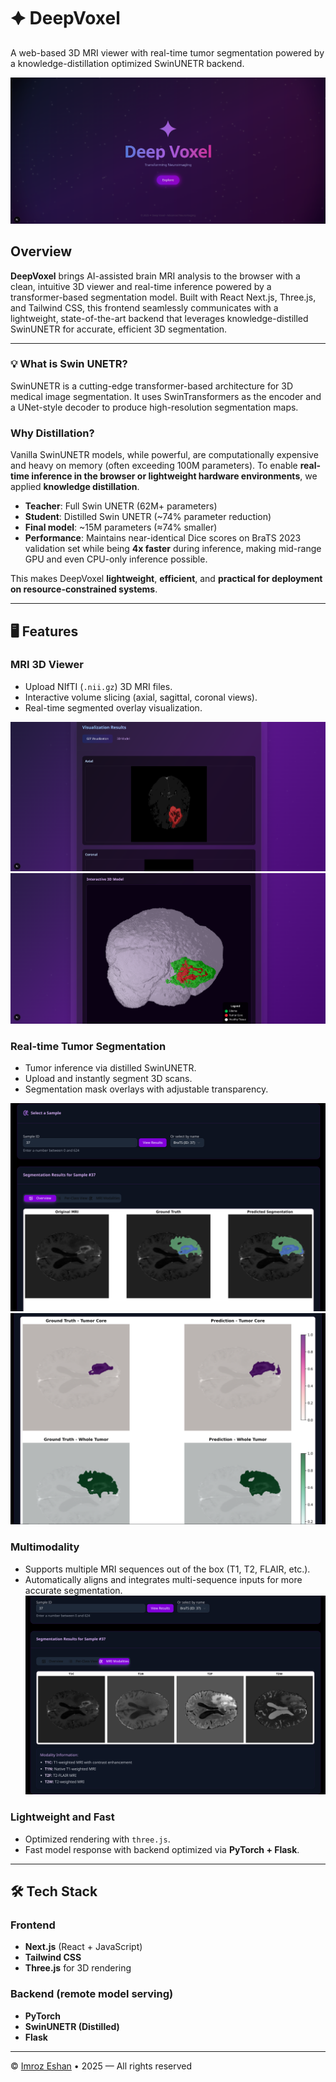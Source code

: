 # 🟆 DeepVoxel

A web-based 3D MRI viewer with real-time tumor segmentation powered by a knowledge-distillation optimized SwinUNETR backend.

![DeepVoxel_Home](./screenshots/home.png)

## Overview

**DeepVoxel** brings AI-assisted brain MRI analysis to the browser with a clean, intuitive 3D viewer and real-time inference powered by a transformer-based segmentation model. Built with React Next.js, Three.js, and Tailwind CSS, this frontend seamlessly communicates with a lightweight, state-of-the-art backend that leverages knowledge-distilled SwinUNETR for accurate, efficient 3D segmentation.

---

### 💡 What is Swin UNETR?

SwinUNETR is a cutting-edge transformer-based architecture for 3D medical image segmentation. It uses SwinTransformers as the encoder and a UNet-style decoder to produce high-resolution segmentation maps.

### Why Distillation?

Vanilla SwinUNETR models, while powerful, are computationally expensive and heavy on memory (often exceeding 100M parameters). To enable **real-time inference in the browser or lightweight hardware environments**, we applied **knowledge distillation**.

- **Teacher**: Full Swin UNETR (62M+ parameters)
- **Student**: Distilled Swin UNETR (~74% parameter reduction)
- **Final model**: ~15M parameters (≈74% smaller)
- **Performance**: Maintains near-identical Dice scores on BraTS 2023 validation set while being **4x faster** during inference, making mid-range GPU and even CPU-only inference possible.

This makes DeepVoxel **lightweight**, **efficient**, and **practical for deployment on resource-constrained systems**.

---

## 🖥️ Features

### MRI 3D Viewer
- Upload NIfTI (`.nii.gz`) 3D MRI files.
- Interactive volume slicing (axial, sagittal, coronal views).
- Real-time segmented overlay visualization.

![MRI Viewer](./screenshots/2DViewer.png)
![MRI Viewer](./screenshots/3DViewer.png)

### Real-time Tumor Segmentation
- Tumor inference via distilled SwinUNETR.
- Upload and instantly segment 3D scans.
- Segmentation mask overlays with adjustable transparency.

![Segmentation Overlay](./screenshots/Segmentation.png)
![Segmentation Overlay](./screenshots/PerClassView.png)

### Multimodality
- Supports multiple MRI sequences out of the box (T1, T2, FLAIR, etc.).
- Automatically aligns and integrates multi-sequence inputs for more accurate segmentation.
![Modality](./screenshots/Modality.png)

### Lightweight and Fast
- Optimized rendering with `three.js`.
- Fast model response with backend optimized via **PyTorch + Flask**.

---

## 🛠️ Tech Stack

### Frontend
- **Next.js** (React + JavaScript)
- **Tailwind CSS**
- **Three.js** for 3D rendering

### Backend (remote model serving)
- **PyTorch**
- **SwinUNETR (Distilled)**
- **Flask**

---

© [Imroz Eshan](https://imrozeshan.vercel.app/) • 2025 — All rights reserved
